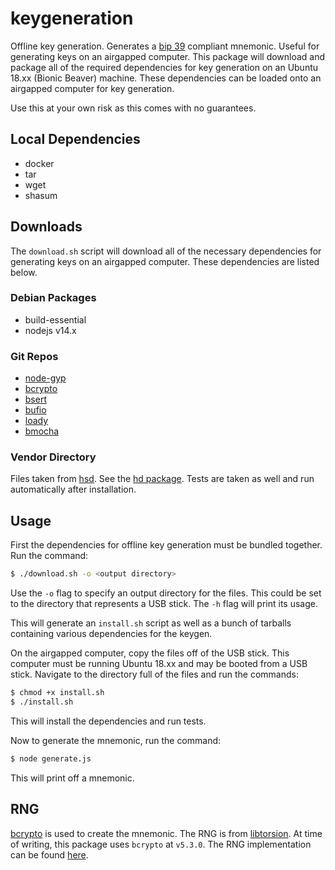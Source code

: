 # keygeneration

Offline key generation. Generates a [bip 39](https://github.com/bitcoin/bips/blob/master/bip-0039.mediawiki)
compliant mnemonic. Useful for generating keys on an airgapped computer. This
package will download and package all of the required dependencies for key
generation on an Ubuntu 18.xx (Bionic Beaver) machine. These dependencies can
be loaded onto an airgapped computer for key generation.

Use this at your own risk as this comes with no guarantees.

## Local Dependencies

- docker
- tar
- wget
- shasum

## Downloads

The `download.sh` script will download all of the necessary dependencies
for generating keys on an airgapped computer. These dependencies
are listed below.

### Debian Packages

- build-essential
- nodejs v14.x

### Git Repos

- [node-gyp](https://github.com/nodejs/node-gyp)
- [bcrypto](https://github.com/bcoin-org/bcrypto)
- [bsert](https://github.com/chjj/bsert)
- [bufio](https://github.com/bcoin-org/bufio)
- [loady](https://github.com/chjj/loady)
- [bmocha](https://github.com/bcoin-org/bmocha)

### Vendor Directory

Files taken from [hsd](https://github.com/handshake-org/hsd).
See the [hd package](https://github.com/handshake-org/hsd/tree/master/lib/hd).
Tests are taken as well and run automatically after installation.

## Usage

First the dependencies for offline key generation must be bundled
together. Run the command:

```bash
$ ./download.sh -o <output directory>
```

Use the `-o` flag to specify an output directory for the
files. This could be set to the directory that represents
a USB stick. The `-h` flag will print its usage.

This will generate an `install.sh` script as well as a bunch
of tarballs containing various dependencies for the keygen.

On the airgapped computer, copy the files off of the USB stick.
This computer must be running Ubuntu 18.xx and may be booted
from a USB stick.
Navigate to the directory full of the files and run the commands:

```bash
$ chmod +x install.sh
$ ./install.sh
```

This will install the dependencies and run tests.

Now to generate the mnemonic, run the command:

```bash
$ node generate.js
```

This will print off a mnemonic.

## RNG

[bcrypto](https://github.com/bcoin-org/bcrypto) is used to
create the mnemonic. The RNG is from
[libtorsion](https://github.com/bcoin-org/libtorsion). At time of writing,
this package uses `bcrypto` at `v5.3.0`. The RNG implementation can be
found [here](https://github.com/bcoin-org/bcrypto/blob/v5.3.0/deps/torsion/src/rand.c).


